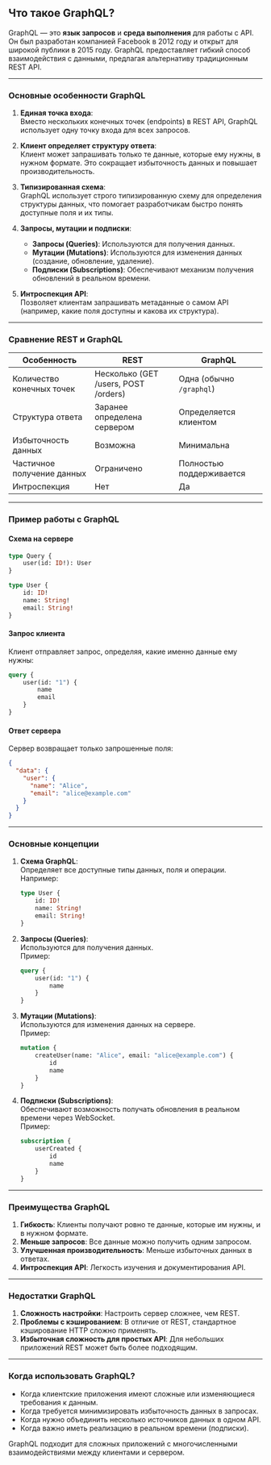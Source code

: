 ## Что такое GraphQL?

GraphQL — это **язык запросов** и **среда выполнения** для работы с API. Он был разработан компанией Facebook в 2012 году и открыт для широкой публики в 2015 году. GraphQL предоставляет гибкий способ взаимодействия с данными, предлагая альтернативу традиционным REST API.

---

### **Основные особенности GraphQL**

1. **Единая точка входа**:  
   Вместо нескольких конечных точек (endpoints) в REST API, GraphQL использует одну точку входа для всех запросов.  

2. **Клиент определяет структуру ответа**:  
   Клиент может запрашивать только те данные, которые ему нужны, в нужном формате. Это сокращает избыточность данных и повышает производительность.

3. **Типизированная схема**:  
   GraphQL использует строго типизированную схему для определения структуры данных, что помогает разработчикам быстро понять доступные поля и их типы.

4. **Запросы, мутации и подписки**:  
   - **Запросы (Queries)**: Используются для получения данных.
   - **Мутации (Mutations)**: Используются для изменения данных (создание, обновление, удаление).
   - **Подписки (Subscriptions)**: Обеспечивают механизм получения обновлений в реальном времени.

5. **Интроспекция API**:  
   Позволяет клиентам запрашивать метаданные о самом API (например, какие поля доступны и какова их структура).

---

### **Сравнение REST и GraphQL**

| **Особенность**               | **REST**                          | **GraphQL**                       |
|-------------------------------|------------------------------------|------------------------------------|
| Количество конечных точек     | Несколько (GET /users, POST /orders) | Одна (обычно `/graphql`)          |
| Структура ответа              | Заранее определена сервером       | Определяется клиентом             |
| Избыточность данных           | Возможна                          | Минимальна                        |
| Частичное получение данных    | Ограничено                        | Полностью поддерживается          |
| Интроспекция                  | Нет                               | Да                                |

---

### **Пример работы с GraphQL**

#### **Схема на сервере**
```graphql
type Query {
    user(id: ID!): User
}

type User {
    id: ID!
    name: String!
    email: String!
}
```

#### **Запрос клиента**
Клиент отправляет запрос, определяя, какие именно данные ему нужны:
```graphql
query {
    user(id: "1") {
        name
        email
    }
}
```

#### **Ответ сервера**
Сервер возвращает только запрошенные поля:
```json
{
  "data": {
    "user": {
      "name": "Alice",
      "email": "alice@example.com"
    }
  }
}
```

---

### **Основные концепции**

1. **Схема GraphQL**:  
   Определяет все доступные типы данных, поля и операции.  
   Например:
   ```graphql
   type User {
       id: ID!
       name: String!
       email: String!
   }
   ```

2. **Запросы (Queries)**:  
   Используются для получения данных.  
   Пример:
   ```graphql
   query {
       user(id: "1") {
           name
       }
   }
   ```

3. **Мутации (Mutations)**:  
   Используются для изменения данных на сервере.  
   Пример:
   ```graphql
   mutation {
       createUser(name: "Alice", email: "alice@example.com") {
           id
           name
       }
   }
   ```

4. **Подписки (Subscriptions)**:  
   Обеспечивают возможность получать обновления в реальном времени через WebSocket.  
   Пример:
   ```graphql
   subscription {
       userCreated {
           id
           name
       }
   }
   ```

---

### **Преимущества GraphQL**

1. **Гибкость**: Клиенты получают ровно те данные, которые им нужны, и в нужном формате.
2. **Меньше запросов**: Все данные можно получить одним запросом.
3. **Улучшенная производительность**: Меньше избыточных данных в ответах.
4. **Интроспекция API**: Легкость изучения и документирования API.

---

### **Недостатки GraphQL**

1. **Сложность настройки**: Настроить сервер сложнее, чем REST.
2. **Проблемы с кэшированием**: В отличие от REST, стандартное кэширование HTTP сложно применять.
3. **Избыточная сложность для простых API**: Для небольших приложений REST может быть более подходящим.

---

### **Когда использовать GraphQL?**

- Когда клиентские приложения имеют сложные или изменяющиеся требования к данным.
- Когда требуется минимизировать избыточность данных в запросах.
- Когда нужно объединить несколько источников данных в одном API.
- Когда важно иметь реализацию в реальном времени (подписки). 

GraphQL подходит для сложных приложений с многочисленными взаимодействиями между клиентами и сервером.